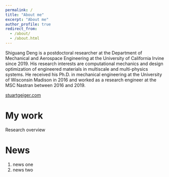 ```yaml
---
permalink: /
title: "About me"
excerpt: "About me"
author_profile: true
redirect_from: 
  - /about/
  - /about.html
---
```


Shiguang Deng is a postdoctoral researcher at the Department of Mechanical and Aerospace Engineering at 
the University of California Irvine since 2019. His research interests are computational mechanics and 
design optimization of engineered materials in multiscale and multi-physics systems. He received his Ph.D. 
in mechanical engineering at the University of Wisconsin Madison in 2016 and worked as a research engineer at 
the MSC Nastran between 2016 and 2019.

[stuartgeiger.com](http://stuartgeiger.com)

My work
======
Research overview


News
======
1. news one
1. news two


